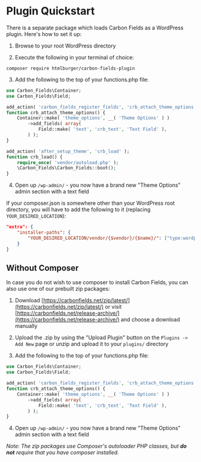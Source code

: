 # Plugin Quickstart

There is a separate package which loads Carbon Fields as a WordPress plugin. Here's how to set it up:

1. Browse to your root WordPress directory

2. Execute the following in your terminal of choice:

```cli
composer require htmlburger/carbon-fields-plugin
```

3. Add the following to the top of your functions.php file:

```php
use Carbon_Fields\Container;
use Carbon_Fields\Field;

add_action( 'carbon_fields_register_fields', 'crb_attach_theme_options' );
function crb_attach_theme_options() {
    Container::make( 'theme_options', __( 'Theme Options' ) )
        ->add_fields( array(
            Field::make( 'text', 'crb_text', 'Text Field' ),
        ) );
}

add_action( 'after_setup_theme', 'crb_load' );
function crb_load() {
    require_once( 'vendor/autoload.php' );
    \Carbon_Fields\Carbon_Fields::boot();
}
```

4. Open up `/wp-admin/` - you now have a brand new "Theme Options" admin section with a text field

If your composer.json is somewhere other than your WordPress root directory, you will have to add the following to it (replacing `YOUR_DESIRED_LOCATION`):

```json
"extra": {
    "installer-paths": {
        "YOUR_DESIRED_LOCATION/vendor/{$vendor}/{$name}/": ["type:wordpress-plugin"]
    }
}
```

## Without Composer

In case you do not wish to use composer to install Carbon Fields, you can also use one of our prebuilt zip packages:

1. Download [https://carbonfields.net/zip/latest/](https://carbonfields.net/zip/latest/) or visit [https://carbonfields.net/release-archive/](https://carbonfields.net/release-archive/) and choose a download manually

2. Upload the .zip by using the "Upload Plugin" button on the `Plugins -> Add New` page or unzip and upload it to your `plugins/` directory

3. Add the following to the top of your functions.php file:

```php
use Carbon_Fields\Container;
use Carbon_Fields\Field;

add_action( 'carbon_fields_register_fields', 'crb_attach_theme_options' );
function crb_attach_theme_options() {
    Container::make( 'theme_options', __( 'Theme Options' ) )
        ->add_fields( array(
            Field::make( 'text', 'crb_text', 'Text Field' ),
        ) );
}
```

4. Open up `/wp-admin/` - you now have a brand new "Theme Options" admin section with a text field

_Note: The zip packages use Composer's autoloader PHP classes, but __do not__ require that you have composer installed._
